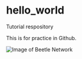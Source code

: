 # hello_world
Tutorial respository

This is for practice in Github.

![Image of Beetle Network](hello_world/PDF_beetle_fomica_group_C3_period_2.png)
